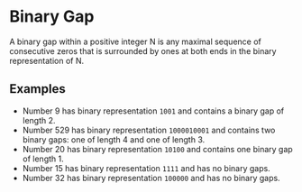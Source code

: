 # Binary Gap

A binary gap within a positive integer N is any maximal sequence of consecutive zeros that is surrounded by ones at both ends in the binary representation of N.

## Examples

- Number 9 has binary representation `1001` and contains a binary gap of length 2.
- Number 529 has binary representation `1000010001` and contains two binary gaps: one of length 4 and one of length 3.
- Number 20 has binary representation `10100` and contains one binary gap of length 1.
- Number 15 has binary representation `1111` and has no binary gaps.
- Number 32 has binary representation `100000` and has no binary gaps.
